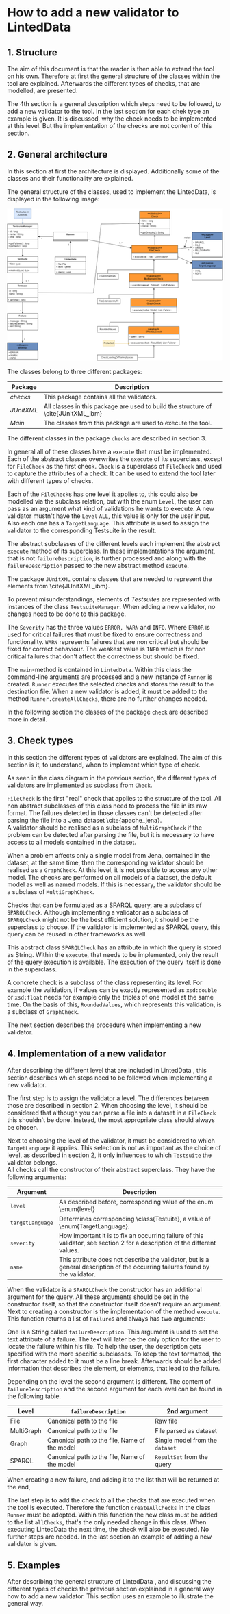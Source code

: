 # How to add a new validator to LintedData  

## 1. Structure  

The aim of this document is that the reader is then able to extend the tool on his own.
Therefore at first the general structure of the classes within the tool are explained.
Afterwards the different types of checks, that are modelled, are presented.
<!--Which way? -->
The 4th section is a general description which steps need to be followed, to add a new validator to the tool.
In the last section for each chek type an example is given. It is discussed, why the check needs to be implemented at this level.
But the implementation of the checks are not content of this section.   

## 2. General architecture  

In this section at first the architecture is displayed.
Additionally some of the classes and their functionality are explained.  

The general structure of the classes, used to implement the LintedData, is displayed in the following image:  

![Class diagram for LintedData](../graphics/class_diagram.png "Class diagram for LintedData")  

The classes belong to three different packages:

<!-- TODO Cite -> Link -->
| Package         | Description     |
|--------------|-----------|
| *checks* | This package contains all the validators.     |
| *JUnitXML*      | All classes in this package are used to build the structure of \cite{JUnitXML_ibm}  |
| *Main* | The classes from this package are used to execute the tool. |

The different classes in the package `checks` are described in section 3.
<!-- TODO keep track of section number -->
In general all of these classes have a `execute` that must be implemented.
Each of the abstract classes overwrites the `execute` of its superclass, except for `FileCheck` as the first check.
`Check` is a superclass of `FileCheck` and used to capture the attributes of a check.
It can be used to extend the tool later with different types of checks.  

Each of the `FileCheck`s has one level it applies to, this could also be modelled via the subclass relation, but with the enum `Level`, the user can pass as an argument what kind of validations he wants to execute.
A new validator mustn't have the `Level` `ALL`, this value is only for the user input.
Also each one has a `TargetLanguage`.
This attribute is used to assign the validator to the corresponding Testsuite in the result.

The abstract subclasses of the different levels each implement the abstract `execute` method of its superclass.
In these implementations the argument, that is not `failureDescription`, is further processed and along with the `failureDescription` passed to the new abstract method `execute`.  

The package `JUnitXML` contains classes that are needed to represent the elements from \cite{JUnitXML_ibm}.
<!-- TODO cite -> link -->
To prevent misunderstandings, elements of *Testsuites* are represented with instances of the class `TestsuiteManager`.
When adding a new validator, no changes need to be done to this package.

The `Severity` has the three values `ERROR, WARN` and `INFO`.
Where `ERROR` is used for critical failures that must be fixed to ensure correctness and functionality.
`WARN` represents failures that are non critical but should be fixed for correct behaviour.
The weakest value is `INFO` which is for non critical failures that don't affect the correctness but should be fixed.  

The `main`-method is contained in `LintedData`.
Within this class the command-line arguments are processed and a new instance of `Runner` is created.
`Runner` executes the selected checks and stores the result to the destination file.
When a new validator is added, it must be added to the method `Runner.createAllChecks`, there are no further changes needed.  

In the following section the classes of the package `check` are described more in detail.
<!-- TODO
* should the classes be described more in detail?
* more details on failure? $\rightarrow$ most important class from JUnitXML
* Apache Jena for parsing, processing?
-->
## 3. Check types  

In this section the different types of validators are explained.
The aim of this section is it, to understand, when to implement which type of check.

As seen in the class diagram in the previous section, the different types of validators are implemented as subclass from `Check`.

<!--TODO don't like this sentence -->
<!--TODO cite -> link -->
`FileCheck` is the first "real" check that applies to the structure of the tool.
All non abstract subclasses of this class need to process the file in its raw format.
The failures detected in those classes can't be detected after parsing the file into a Jena dataset \cite{apache_jena}.  
A validator should be realised as a subclass of `MultiGraphCheck` if the problem can be detected after parsing the file, but it is necessary to have access to all models contained in the dataset.

When a problem affects only a single model from Jena, contained in the dataset, at the same time, then the corresponding validator should be realised as a `GraphCheck`.
At this level, it is not possible to access any other model.
The checks are performed on all models of a dataset, the default model as well as named models.
If this is necessary, the validator should be a subclass of `MultiGraphCheck`.

Checks that can be formulated as a SPARQL query, are a subclass of `SPARQLCheck`.
Although implementing a validator as a subclass of `SPARQLCheck` might not be the best efficient solution, it should be the superclass to choose.
If the validator is implemented as SPARQL query, this query can be reused in other frameworks as well.

This abstract class `SPARQLCheck` has an attribute in which the query is stored as String.
Within the `execute`, that needs to be implemented, only the result of the query execution is available.
The execution of the query itself is done in the superclass.

A concrete check is a subclass of the class representing its level.
For example the validation, if values can be exactly represented as `xsd:double` or `xsd:float` needs for example only the triples of one model at the same time.
On the basis of this, `RoundedValues`, which represents this validation, is a subclass of `GraphCheck`.  

The next section describes the procedure when implementing a new validator.
<!-- TODO
	* describe the different types of test
<-->
## 4. Implementation of a new validator  

After describing the different level that are included in LintedData , this section describes which steps need to be followed when implementing a new validator.  

The first step is to assign the validator a level.
The differences between those are described in section 2.
When choosing the level, it should be considered that although you can parse a file into a dataset in a `FileCheck` this shouldn't be done.
Instead, the most appropriate class should always be chosen.

Next to choosing the level of the validator, it must be considered to which `TargetLanguage` it applies.
This selection is not as important as the choice of level, as described in section 2, it only influences to which `Testsuite` the validator belongs.  
All checks call the constructor of their abstract superclass.
They have the following arguments:  

| Argument         | Description |
|--------------|-----------------------|
| `level` | As described before, corresponding value of the enum \enum{level}  |
| `targetLanguage`      | Determines corresponding \class{Testuite}, a value of \enum{TargetLanguage}. |
| `severity` | How important it is to fix an occurring failure of this validator, see section 2 for a description of the different values. |
| `name`| This attribute does not describe the validator, but is a general description of the occurring failures found by the validator. |

When the validator is a `SPARQLCheck` the constructor has an additional argument for the query.
All these arguments should be set in the constructor itself, so that the constructor itself doesn't require an argument.  
Next to creating a constructor is the implementation of the method `execute`.
This function returns a list of `Failure`s and always has two arguments:

One is a String called `failureDescription`.
This argument is used to set the text attribute of a failure.
The text will later be the only option for the user to locate the failure within his file.
To help the user, the description gets specified with the more specific subclasses.
To keep the text formatted, the first character added to it must be a line break.
Afterwards should be added information that describes the element, or elements, that lead to the failure.

Depending on the level the second argument is different.
The content of `failureDescription` and the second argument for each level can be found in the following table.

| Level         | `failureDescription`     | 2nd argument |
|--------------|-----------|------------|
| File | Canonical path to the file | Raw file      
| MultiGraph | Canonical path to the file | File parsed as dataset |
| Graph | Canonical path to the file, Name of the model | Single model from the `dataset` |
| SPARQL | Canonical path to the file, Name of the model | `ResultSet` from the query

When creating a new failure, and adding it to the list that will be returned at the end,
<!-- TODO continue -->
The last step is to add the check to all the checks that are executed when the tool is executed.
Therefore the function `createAllChecks` in the class `Runner` must be adopted.
Within this function the new class must be added to the list `allChecks`, that's the only needed change in this class.
When executing LintedData the next time, the check will also be executed.
No further steps are needed.
In the last section an example of adding a new validator is given.  

<!-- TODO
\begin{enumerate}
	- implementation of the \function{execute}
		* how to customise \argument{failureDescription}
	- test check
	\begin{itemize}
		* JUnit Test
		* test the \enquote{lowest} \function{execute} function
-->
## 5. Examples  

After describing the general structure of LintedData , and discussing the different types of checks the previous section explained in a general way how to add a new validator.
This section uses an example to illustrate the general way.  
<!-- TODO
documentation of creating a check for each level
-->
